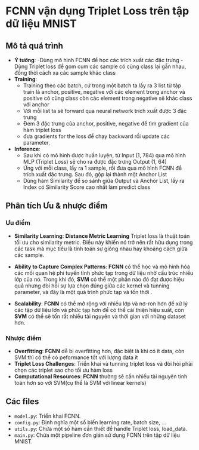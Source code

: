 # FCNN vận dụng Triplet Loss trên tập dữ liệu MNIST

## Mô tả quá trình
- **Ý tưởng**:
    -Dùng mô hình FCNN để học các trích xuất các đặc trưng
    -Dùng Triplet loss để gom cụm các sample có cùng class lại gần nhau, đồng thời cách xa các sample khác class 
- **Training**:
    - Training theo các batch, cứ trong một batch ta lấy ra 3 list từ tập train là anchor, positive, negative với các element trong anchor và positive có cùng class còn các element trong negative sẽ khác class với anchor
    - Với mỗi list ta sẽ forward qua neural network trích xuất được 3 đặc trưng 
    - Đem 3 đặc trưng của anchor, positive, negative để tìm gradient của hàm triplet loss
    - đưa gradients for the loss để chạy backward rồi update các parameter.
- **Inference**: 
    - Sau khi có mô hình được huấn luyện, từ Input (1, 784) qua mô hình MLP (Triplet Loss) sẽ cho ra được đặc trưng Output (1, 64)
    - Ứng với mỗi class, lấy ra 1 sample, rồi đưa qua mô hình FCNN để trích xuất đặc trưng. Sau đó, gộp lại thành một Anchor List
    - Dùng hàm Similarity để so sánh giữa Output và Anchor List, lấy ra Index có Similarity Score cao nhất làm predict class

## Phân tích Ưu & nhược điểm
### Ưu điểm
- **Similarity Learning**: **Distance Metric Learning** Triplet loss là thuật toán tối ưu cho 
similarity metric. Điều này khiến nó trở nên rất hữu dụng trong các task mà mục tiêu là tính toán sự giống nhau hay khoảng cách giữa các sample.

- **Ability to Capture Complex Patterns**: **FCNN** có thể học và mô hình hóa các mối quan hệ phi tuyến tính phức tạp trong dữ liệu nhờ cấu trúc nhiều lớp của nó. Trong khi đó, **SVM** có thể một phần nào đó đạt được hiệu quả nhưng đòi hỏi sự lựa chọn đúng giữa các kernel và tunning parameter, và đây là một quá trình phức tạp và tốn thời .

- **Scalability**: **FCNN** có thể mở rộng với nhiều lớp và nơ-ron hơn để xử lý các tập dữ liệu lớn và phức tạp hơn để có thể cải thiện hiệu suất, còn **SVM** có thể sẽ tốn rất nhiều tài nguyên và thời gian với những dataset  hơn.

### Nhược điểm
- **Overfitting**: **FCNN** dễ bị overfitting hơn, đặc biệt là khi có ít data, còn SVM thì có thể có peformance tốt với lượng data ít
- **Triplet Loss Challenges**: Triển khai và tunning triplet loss và đòi hỏi phải chọn các triplet sao cho tối ưu hàm loss 
- **Computational Resources**: **FCNN** thường sẽ cần nhiều tài nguyên tính toán hơn so với SVM(cụ thể là SVM với linear kernels)

## Các files
- `model.py`: Triển khai FCNN.
- `config.py`: Định nghĩa một số biến learning rate, batch size, ...
- `utils.py`: Chứa một số hàm cần thiết để handle Triplet loss, load_data.
- `main.py`: Chứa một pipeline đơn giản sử dụng FCNN trên tập dữ liệu MNIST.